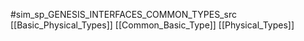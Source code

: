 #sim_sp_GENESIS_INTERFACES_COMMON_TYPES_src
[[Basic_Physical_Types]]
[[Common_Basic_Type]]
[[Physical_Types]]
